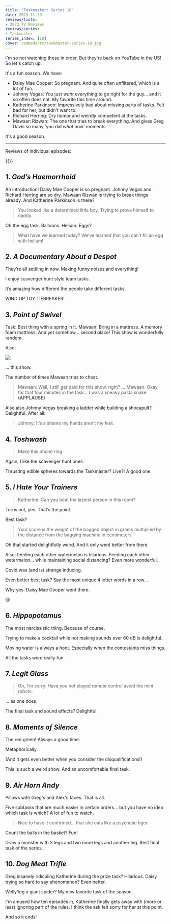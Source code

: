 ```yaml
---
title: "Taskmaster: Series 10"
date: 2023-11-29
reviews/lists:
- 2023 TV Reviews
reviews/series:
- Taskmaster
series_index: [10]
cover: /embeds/tv/taskmaster-series-10.jpg
---
```

I'm so not watching these in order. But they're back on YouTube in the US! So let's catch up. 

It's a fun season. We have:

- Daisy Mae Cooper: So pregnant. And quite often unfiltered, which is a lot of fun. 
- Johnny Vegas: You just *want* everything to go right for the guy... and it so often does not. My favorite this time around. 
- Katherine Parkinson: Impressively bad about missing parts of tasks. Felt bad for her, but didn't want to. 
- Richard Herring: Dry humor and weirdly competent at the tasks. 
- Mawaan Rizwan: The one that tries to break everything. And gives Greg Davis so many 'you did *what* now' moments. 

It's a good season. 

- - - - - 

Reviews of individual episodes:

{{<toc>}}

## 1. *God’s Haemorrhoid*

An introduction! Daisy Mae Cooper is so pregnant. Johnny Vegas and Richard Herring are so dry. Mawaan Rizwan is trying to break things already. And Katherine Parkinson is there? 

> You looked like a determined little boy. Trying to prove himself to daddy. 

Oh the egg task. Balloons. Helium. Eggs?

> What have we learned today? We’ve learned that you can’t fill an egg with helium!

## 2. *A Documentary About a Despot*

They’re all settling in now. Making funny noises and everything!

I enjoy scavenger hunt style team tasks. 

It’s amazing how different the people take different tasks.

WIND UP TOY TIEBREAKER!

## 3. *Point of Swivel*

Task: Best thing with a spring in it. 
Mawaan: Bring in a mattress. A memory foam mattress. 
And yet somehow… second place! This show is wonderfully random. 

Also:

![](/embeds/books/attachments/taskmaster-10-2f8623.png)

… this show. 

The number of times Mawaan tries to cheat.

> Mawaan: Well, I still get paid for this show, right? 
> …
> Mawaan: Okay, for that four minutes in the task… I was a sneaky pasta snake.
> **(APPLAUSE)**

Also also Johnny Vegas breaking a ladder while building a shoeapult? Delightful. After all:

> Johnny: It’s a shame my hands aren’t my feet. 

## 4. *Toshwash*

> Make this phone ring.

Again, I like the scavenger hunt ones. 

Thrusting edible spheres towards the Taskmaster? Live?! A good one. 

## 5. *I Hate Your Trainers*

>  Katherine. Can you beat the laziest person in this room? 

Turns out, yes. That’s the point. 

Best task? 

> Your score is the weight of the bagged object in grams multiplied by the distance from the bagging machine in centimeters. 

Oh that started delightfully weird. And it only went better from there. 

Also: feeding each other watermelon is hilarious. Feeding each other watermelon… while maintaining social distancing? Even more wonderful. 

Covid was (and is) strange inducing. 

Even better best task? Say the most unique 4 letter words in a row… 

Why yes. Daisy Mae Cooper went there. 

😆

## 6. *Hippopotamus*

The most narcissistic thing. Because of course. 

Trying to make a cocktail while not making sounds over 60 dB is delightful. 

Moving water is always a hoot. Especially when the contestants miss things. 

All the tasks were really fun. 

## 7. *Legit Glass*

> Oh, I'm sorry. Have you not played remote control avoid the mini robots. 

... as one does. 

The final task and sound effects? Delightful. 

## 8. *Moments of Silence*

The red green! Always a good time. 

Metaphorically. 

(And it gets even better when you consider the disqualifications!)

This is such a weird show. And an uncomfortable final task. 

## 9. *Air Horn Andy*

Pillows with Greg's and Alex's faces. That is all. 

Five subtasks that are much easier in certain orders... but you have no idea which task is which? A lot of fun to watch. 

> Nice to have it confirmed... that she eats like a psychotic tiger. 

Count the balls in the basket? Fun!

Draw a monster with 3 legs and two more legs and another leg. Best final task of the series. 

## 10. *Dog Meat Trifle*

Greg insanely ridiculing Katherine during the prize task? Hilarious. Daisy trying so hard to say phenomenon? Even better. 

Welly'ing a giant spider? My new favorite task of the season. 

I'm amused how ten episodes in, Katherine finally gets away with (more or less) ignoring part of the rules. I think the ask felt sorry for her at this point. 

And so it ends!
